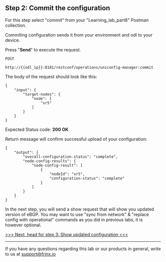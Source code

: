 ## Step 2: Commit the configuration

For this step select "commit" from your "Learning_lab_part8" Postman collection.

Commiting configuration sends it from your environment and odl to your device.

Press "**Send**" to execute the request.

```
POST

http://{{odl_ip}}:8181/restconf/operations/uniconfig-manager:commit
```


The body of the request should look like this:

```
{
    "input": {
        "target-nodes": {
            "node": [
                "xr5"
            ]
        }
    }
}
```

Expected Status code: **200 OK**

Return message will confirm successful upload of your configuration:


```
{
    "output": {
        "overall-configuration-status": "complete",
        "node-config-results": {
            "node-config-result": [
                {
                    "nodeId": "xr5",
                    "configuration-status": "complete"
                }
            ]
        }
    }
}
```

In the next step, you will send a show request that will show you updated version of eBGP. You may want to use "sync from network" & "replace config with operational" commands as you did in previous labs, it is however optional.

[>>> Next, head for step 3: Show updated configuration <<<](9.md)

---
If you have any questions regarding this lab or our products in general, write to us at [support@frinx.io](mailto:support@frinx.io)